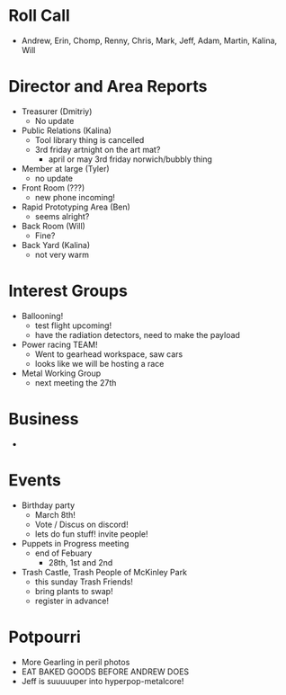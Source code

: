 # Roll Call

- Andrew, Erin, Chomp, Renny, Chris, Mark, Jeff, Adam, Martin, Kalina, Will
# Director and Area Reports

- Treasurer (Dmitriy)
  - No update
- Public Relations (Kalina)
  - Tool library thing is cancelled
  - 3rd friday artnight on the art mat?
    - april or may 3rd friday norwich/bubbly thing
- Member at large (Tyler)
  - no update
- Front Room (???)
  - new phone incoming!
- Rapid Prototyping Area (Ben)
  - seems alright?
- Back Room (Will)
  - Fine?
- Back Yard (Kalina)
  - not very warm
# Interest Groups
- Ballooning!
  - test flight upcoming!
  - have the radiation detectors, need to make the payload
- Power racing TEAM!
  - Went to gearhead workspace, saw cars
  - looks like we will be hosting a race
- Metal Working Group
  - next meeting the 27th
# Business
  - 
# Events
  - Birthday party
    - March 8th!
    - Vote / Discus on discord!
    - lets do fun stuff! invite people!
- Puppets in Progress meeting
  - end of Febuary
    - 28th, 1st and 2nd
- Trash Castle, Trash People of McKinley Park
  - this sunday Trash Friends!
  - bring plants to swap!
  - register in advance!
# Potpourri 
- More Gearling in peril photos
- EAT BAKED GOODS BEFORE ANDREW DOES
- Jeff is suuuuuper into hyperpop-metalcore!
